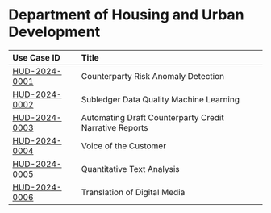 # Department of Housing and Urban Development
| Use Case ID | Title |
|:----------- |:----- |
| [HUD-2024-0001](<../individual/{use_case_ID}.md>) | Counterparty Risk Anomaly Detection |
| [HUD-2024-0002](<../individual/{use_case_ID}.md>) | Subledger Data Quality Machine Learning |
| [HUD-2024-0003](<../individual/{use_case_ID}.md>) | Automating Draft Counterparty Credit Narrative Reports |
| [HUD-2024-0004](<../individual/{use_case_ID}.md>) | Voice of the Customer |
| [HUD-2024-0005](<../individual/{use_case_ID}.md>) | Quantitative Text Analysis |
| [HUD-2024-0006](<../individual/{use_case_ID}.md>) | Translation of Digital Media |